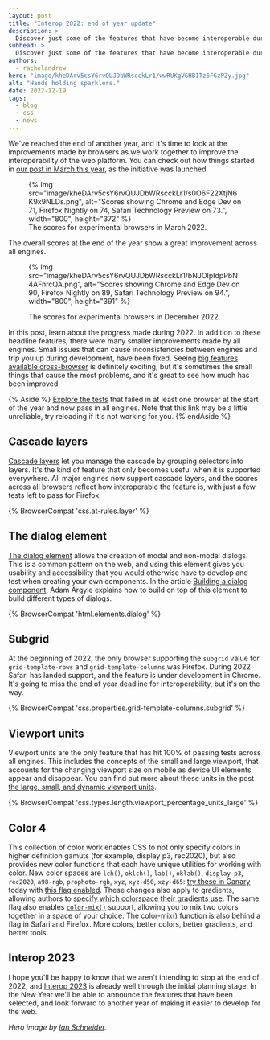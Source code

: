 ```yaml
---
layout: post
title: "Interop 2022: end of year update"
description: >
  Discover just some of the features that have become interoperable during 2022.
subhead: >
  Discover just some of the features that have become interoperable during 2022.
authors:
  - rachelandrew
hero: "image/kheDArv5csY6rvQUJDbWRscckLr1/wwRUKgVGHB1Tz6FGzPZy.jpg"
alt: "Hands holding sparklers."
date: 2022-12-19
tags:
  - blog
  - css
  - news
---
```


We've reached the end of another year, and it's time to look at the improvements made by browsers as we work together to improve the interoperability of the web platform. You can check out how things started in [our post in March this year](/interop-2022/), as the initiative was launched.

<figure>
  {% Img src="image/kheDArv5csY6rvQUJDbWRscckLr1/s0O6F22XtjN6K9x9NLDs.png", alt="Scores showing Chrome and Edge Dev on 71, Firefox Nightly on 74, Safari Technology Preview on 73.", width="800", height="372" %}
  <figcaption>The scores for experimental browsers in March 2022.</figcaption>
</figure>

The overall scores at the end of the year show a great improvement across all engines.

<figure>

  {% Img src="image/kheDArv5csY6rvQUJDbWRscckLr1/bNJOIpIdpPbN4AFnrcQA.png", alt="Scores showing Chrome and Edge Dev on 90, Firefox Nightly on 89, Safari Technology Preview on 94.", width="800", height="391" %}
  <figcaption>The scores for experimental browsers in December 2022.</figcaption>
</figure>

In this post, learn about the progress made during 2022. In addition to these headline features, there were many smaller improvements made by all engines. Small issues that can cause inconsistencies between engines and trip you up during development, have been fixed. Seeing [big features available cross-browser](/tags/newly-interoperable/) is definitely exciting, but it's sometimes the small things that cause the most problems, and it's great to see how much has been improved.

{% Aside %}
[Explore the tests](https://wpt.fyi/results/?view=subtest&q=%28label%3Ainterop-2021-aspect-ratio%20or%20label%3Ainterop-2021-flexbox%20or%20label%3Ainterop-2021-grid%20or%20label%3Ainterop-2021-position-sticky%20or%20label%3Ainterop-2021-transforms%20or%20label%3Ainterop-2022-cascade%20or%20label%3Ainterop-2022-color%20or%20label%3Ainterop-2022-contain%20or%20label%3Ainterop-2022-dialog%20or%20label%3Ainterop-2022-forms%20or%20label%3Ainterop-2022-scrolling%20or%20label%3Ainterop-2022-subgrid%20or%20label%3Ainterop-2022-text%20or%20label%3Ainterop-2022-viewport%20or%20label%3Ainterop-2022-webcompat%29%20exists%28status%3A%21pass%29%20seq%28status%3A%21missing%20status%3A%21missing%20status%3A%21missing%20status%3Apass%20status%3Apass%20status%3Apass%29&run_id=5694898400395264&run_id=5671385434161152&run_id=5747379813744640&run_id=4818947338141696&run_id=4882567984054272&run_id=5158468428759040) that failed in at least one browser at the start of the year and now pass in all engines. Note that this link may be a little unreliable, try reloading if it's not working for you.
{% endAside %}

## Cascade layers

[Cascade layers](https://developer.mozilla.org/docs/Learn/CSS/Building_blocks/Cascade_layers) let you manage the cascade by grouping selectors into layers. It's the kind of feature that only becomes useful when it is supported everywhere. All major engines now support cascade layers, and the scores across all browsers reflect how interoperable the feature is, with just a few tests left to pass for Firefox.

{% BrowserCompat 'css.at-rules.layer' %}

## The dialog element

[The dialog element](https://developer.mozilla.org/docs/Web/HTML/Element/dialog) allows the creation of modal and non-modal dialogs. This is a common pattern on the web, and using this element gives you usability and accessibility that you would otherwise have to develop and test when creating your own components. In the article [Building a dialog component](/building-a-dialog-component/), Adam Argyle explains how to build on top of this element to build different types of dialogs.

{% BrowserCompat 'html.elements.dialog' %}

## Subgrid

At the beginning of 2022, the only browser supporting the `subgrid` value for `grid-template-rows` and `grid-template-columns` was Firefox. During 2022 Safari has landed support, and the feature is under development in Chrome. It's going to miss the end of year deadline for interoperability, but it's on the way.

{% BrowserCompat 'css.properties.grid-template-columns.subgrid' %}

## Viewport units

Viewport units are the only feature that has hit 100% of passing tests across all engines. This includes the concepts of the small and large viewport, that accounts for the changing viewport size on mobile as device UI elements appear and disappear. You can find out more about these units in the post [the large, small, and dynamic viewport units](/viewport-units/).

{% BrowserCompat 'css.types.length.viewport_percentage_units_large' %}

## Color 4

This collection of color work enables CSS to not only specify colors in higher definition gamuts (for example, display p3, rec2020), but also provides new color functions that each have unique utilities for working with color. New color spaces are `lch()`, `oklch()`, `lab()`, `oklab()`, `display-p3`, `rec2020`, `a98-rgb`, `prophoto-rgb`, `xyz`, `xyz-d50`, `xzy-d65`: [try these in Canary](https://codepen.io/argyleink/pen/RwyOyeq) today with [this flag enabled](chrome://flags/#enable-experimental-web-platform-features). These changes also apply to gradients, allowing authors to [specify which colorspace their gradients use](https://codepen.io/argyleink/pen/OJObWEW). The same flag also enables [`color-mix()`](https://codepen.io/argyleink/pen/YzLMaor) support, allowing you to mix two colors together in a space of your choice. The color-mix() function is also behind a flag in Safari and Firefox. More colors, better colors, better gradients, and better tools.

## Interop 2023

I hope you'll be happy to know that we aren't intending to stop at the end of 2022, and [Interop 2023](/submit-your-proposals-for-interop-2023/) is already well through the initial planning stage. In the New Year we'll be able to announce the features that have been selected, and look forward to another year of making it easier to develop for the web.

_Hero image by [Ian Schneider](https://unsplash.com/fr/@goian?utm_source=unsplash&utm_medium=referral&utm_content=creditCopyText)._
